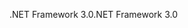 <span data-ttu-id="e82d9-101">.NET Framework 3.0</span><span class="sxs-lookup"><span data-stu-id="e82d9-101">.NET Framework 3.0</span></span>